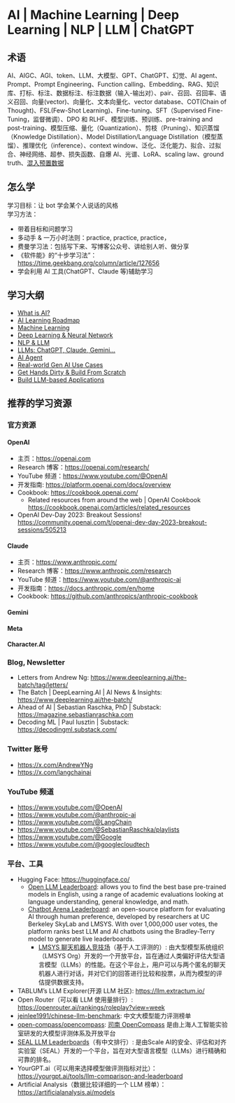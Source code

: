 # AI | Machine Learning | Deep Learning | NLP | LLM | ChatGPT

## 术语
AI、AIGC、AGI、token、LLM、大模型、GPT、ChatGPT、幻觉、AI agent、Prompt、Prompt Engineering、Function calling、Embedding、RAG、知识库、打标、标注、数据标注、标注数据（输入-输出对）、pair、召回、召回率、语义召回、向量(vector)、向量化、文本向量化、vector database、COT(Chain of Thought)、FSL(Few-Shot Learning)、Fine-tuning、SFT（Supervised Fine-Tuning，监督微调）、DPO 和 RLHF、模型训练、预训练、pre-training and post-training、模型压缩、量化（Quantization）、剪枝（Pruning）、知识蒸馏（Knowledge Distillation）、Model Distillation/Language Distillation（模型蒸馏）、推理优化（inference）、context window、泛化、泛化能力、拟合、过拟合、神经网络、超参、损失函数、自爆 AI、光谱、LoRA、scaling law、ground truth、[混入预置数据](https://www.volcengine.com/docs/82379/1221664#%E6%98%AF%E5%90%A6%E6%B7%B7%E5%85%A5%E9%A2%84%E7%BD%AE%E6%95%B0%E6%8D%AE)


## 怎么学 
学习目标：让 bot 学会某个人说话的风格  
学习方法：
- 带着目标和问题学习
- 多动手 & 一万小时法则：practice, practice, practice，
- 费曼学习法：包括写下来、写博客公众号、讲给别人听、做分享
- 《软件能》的“十步学习法”：https://time.geekbang.org/column/article/127656
- 学会利用 AI 工具(ChatGPT、Claude 等)辅助学习


## 学习大纲
- [What is AI?](https://github.com/ShannonChenCHN/AIOdyssey/issues/1)
- [AI Learning Roadmap](https://github.com/ShannonChenCHN/AIOdyssey/issues/7)
- [Machine Learning](https://github.com/ShannonChenCHN/AIOdyssey/issues/2)
- [Deep Learning & Neural Network](https://github.com/ShannonChenCHN/AIOdyssey/issues/3)
- [NLP & LLM](https://github.com/ShannonChenCHN/AIOdyssey/issues/4)
- [LLMs: ChatGPT, Claude, Gemini...](https://github.com/ShannonChenCHN/AIOdyssey/issues/5)
- [AI Agent](https://github.com/ShannonChenCHN/AIOdyssey/issues/6)
- [Real-world Gen AI Use Cases](https://github.com/ShannonChenCHN/AIOdyssey/issues/8)
- [Get Hands Dirty & Build From Scratch](https://github.com/ShannonChenCHN/AIOdyssey/issues/9)
- [Build LLM-based Applications](https://github.com/ShannonChenCHN/AIOdyssey/issues/10)


## 推荐的学习资源

### 官方资源
#### OpenAI
- 主页：https://openai.com
- Research 博客：https://openai.com/research/
- YouTube 频道：https://www.youtube.com/@OpenAI
- 开发指南: https://platform.openai.com/docs/overview 
- Cookbook: https://cookbook.openai.com/ 
  - Related resources from around the web | OpenAI Cookbook https://cookbook.openai.com/articles/related_resources
- OpenAI Dev-Day 2023: Breakout Sessions! https://community.openai.com/t/openai-dev-day-2023-breakout-sessions/505213

#### Claude
- 主页：https://www.anthropic.com/
- Research 博客：https://www.anthropic.com/research
- YouTube 频道：https://www.youtube.com/@anthropic-ai
- 开发指南：https://docs.anthropic.com/en/home
- Cookbook: https://github.com/anthropics/anthropic-cookbook

#### Gemini

#### Meta

#### Character.AI


### Blog, Newsletter
- Letters from Andrew Ng: https://www.deeplearning.ai/the-batch/tag/letters/
- The Batch | DeepLearning.AI | AI News & Insights: https://www.deeplearning.ai/the-batch/
- Ahead of AI | Sebastian Raschka, PhD | Substack: https://magazine.sebastianraschka.com
- Decoding ML | Paul Iusztin | Substack: https://decodingml.substack.com/

### Twitter 账号
- https://x.com/AndrewYNg
- https://x.com/langchainai

### YouTube 频道
- https://www.youtube.com/@OpenAI
- https://www.youtube.com/@anthropic-ai
- https://www.youtube.com/@LangChain
- https://www.youtube.com/@SebastianRaschka/playlists
- https://www.youtube.com/@Google
- https://www.youtube.com/@googlecloudtech

### 平台、工具
- Hugging Face: https://huggingface.co/
   - [Open LLM Leaderboard](https://huggingface.co/spaces/open-llm-leaderboard/open_llm_leaderboard#/): allows you to find the best base pre-trained models in English, using a range of academic evaluations looking at language understanding, general knowledge, and math.
   - [Chatbot Arena Leaderboard](https://huggingface.co/spaces/lmarena-ai/chatbot-arena-leaderboard): an open-source platform for evaluating AI through human preference, developed by researchers at UC Berkeley SkyLab and LMSYS. With over 1,000,000 user votes, the platform ranks best LLM and AI chatbots using the Bradley-Terry model to generate live leaderboards.
      - [LMSYS 聊天机器人竞技场](https://lmarena.ai/?leaderboard)（基于人工评测的）: 由大型模型系统组织（LMSYS Org）开发的一个开放平台，旨在通过人类偏好评估大型语言模型（LLMs）的性能。在这个平台上，用户可以与两个匿名的聊天机器人进行对话，并对它们的回答进行比较和投票，从而为模型的评估提供数据支持。
- TABLUM’s LLM Explorer(开源 LLM 社区): https://llm.extractum.io/
- Open Router（可以看 LLM 使用量排行）: https://openrouter.ai/rankings/roleplay?view=week
- [jeinlee1991/chinese-llm-benchmark](https://github.com/jeinlee1991/chinese-llm-benchmark?tab=readme-ov-file#-%E6%8E%92%E8%A1%8C%E6%A6%9C): 中文大模型能力评测榜单
- [open-compass/opencompass](https://github.com/open-compass/OpenCompass): [司南 OpenCompass](https://rank.opencompass.org.cn/leaderboard-llm/?m=24-11) 是由上海人工智能实验室研发的大模型评测体系及开放平台
- [SEAL LLM Leaderboards](https://scale.com/leaderboard)（有中文排行）: 是由Scale AI的安全、评估和对齐实验室（SEAL）开发的一个平台，旨在对大型语言模型（LLMs）进行精确和可靠的排名。
- YourGPT.ai（可以用来选择模型做评测指标对比）：https://yourgpt.ai/tools/llm-comparison-and-leaderboard
- Artificial Analysis（数据比较详细的一个 LLM 榜单）：https://artificialanalysis.ai/models


